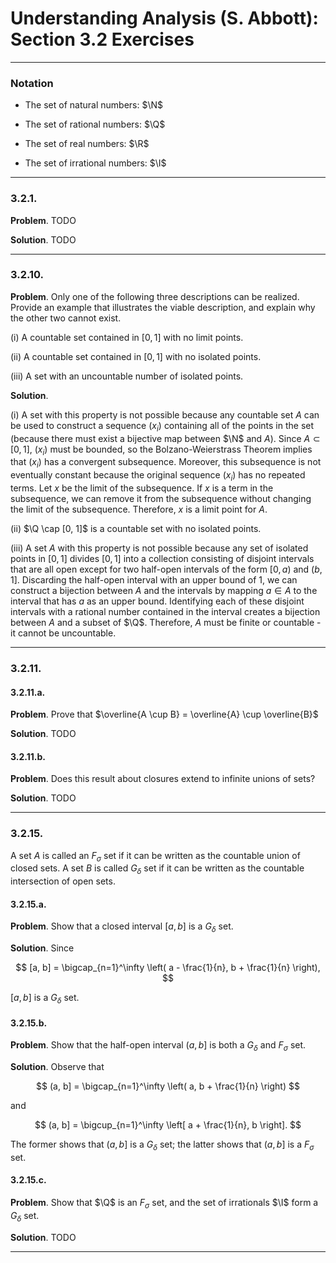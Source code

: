 Understanding Analysis (S. Abbott): Section 3.2 Exercises
=========================================================

--------------------------------------------------------------------------------------------
### Notation

* $\newcommand{\N}{\mathbb{N}}$
  The set of natural numbers: $\N$

* $\newcommand{\Q}{\mathbb{Q}}$
  The set of rational numbers: $\Q$

* $\newcommand{\R}{\mathbb{R}}$
  The set of real numbers: $\R$

* $\newcommand{\I}{\mathbb{I}}$
  The set of irrational numbers: $\I$

--------------------------------------------------------------------------------------------
### 3.2.1.

__Problem__. TODO

__Solution__. TODO

--------------------------------------------------------------------------------------------
### 3.2.10.

__Problem__. Only one of the following three descriptions can be realized. Provide an
example that illustrates the viable description, and explain why the other two cannot exist.

(i) A countable set contained in $[0, 1]$ with no limit points.

(ii) A countable set contained in $[0, 1]$ with no isolated points.

(iii) A set with an uncountable number of isolated points.

__Solution__.

(i) A set with this property is not possible because any countable set $A$ can be used to
construct a sequence $(x_i)$ containing all of the points in the set (because there must
exist a bijective map between $\N$ and $A$). Since $A \subset [0, 1]$, $(x_i)$ must be
bounded, so the Bolzano-Weierstrass Theorem implies that $(x_i)$ has a convergent
subsequence. Moreover, this subsequence is not eventually constant because the original
sequence $(x_i)$ has no repeated terms. Let $x$ be the limit of the subsequence. If $x$ is
a term in the subsequence, we can remove it from the subsequence without changing the limit
of the subsequence. Therefore, $x$ is a limit point for $A$.

(ii) $\Q \cap [0, 1]$ is a countable set with no isolated points.

(iii) A set $A$ with this property is not possible because any set of isolated points in
$[0, 1]$ divides $[0, 1]$ into a collection consisting of disjoint intervals that are all
open except for two half-open intervals of the form $[0, a)$ and $(b, 1]$. Discarding the
half-open interval with an upper bound of $1$, we can construct a bijection between $A$ and
the intervals by mapping $a \in A$ to the interval that has $a$ as an upper bound.
Identifying each of these disjoint intervals with a rational number contained in the
interval creates a bijection between $A$ and a subset of $\Q$. Therefore, $A$ must be
finite or countable - it cannot be uncountable.

--------------------------------------------------------------------------------------------
### 3.2.11.

#### 3.2.11.a.

__Problem__. Prove that $\overline{A \cup B} = \overline{A} \cup \overline{B}$

__Solution__. TODO

#### 3.2.11.b.

__Problem__. Does this result about closures extend to infinite unions of sets?

__Solution__. TODO

--------------------------------------------------------------------------------------------
### 3.2.15.

A set $A$ is called an $F_\sigma$ set if it can be written as the countable union of closed
sets. A set $B$ is called $G_\delta$ set if it can be written as the countable intersection
of open sets.

#### 3.2.15.a.

__Problem__. Show that a closed interval $[a, b]$ is a $G_\delta$ set.

__Solution__. Since

$$
[a, b] = \bigcap_{n=1}^\infty \left( a - \frac{1}{n}, b + \frac{1}{n} \right),
$$

$[a, b]$ is a $G_\delta$ set.

#### 3.2.15.b.

__Problem__. Show that the half-open interval $(a, b]$ is both a $G_\delta$ and $F_\sigma$
set.

__Solution__. Observe that

$$
(a, b] = \bigcap_{n=1}^\infty \left( a, b + \frac{1}{n} \right)
$$

and

$$
(a, b] = \bigcup_{n=1}^\infty \left[ a + \frac{1}{n}, b \right].
$$

The former shows that $(a, b]$ is a $G_\delta$ set; the latter shows that $(a, b]$ is a
$F_\sigma$ set.

#### 3.2.15.c.

__Problem__. Show that $\Q$ is an $F_\sigma$ set, and the set of irrationals $\I$ form a
$G_\delta$ set.

__Solution__. TODO

--------------------------------------------------------------------------------------------
